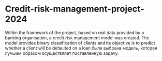 # Credit-risk-management-project-2024
Within the framework of the project, based on real data provided by a banking organisation, a credit risk management model was created. The model provides binary classification of clients and its objective is to predict whether a client will be defaulted on a loan.была выбрана модель, которая лучшим образом осуществляет поставленную задачу.
